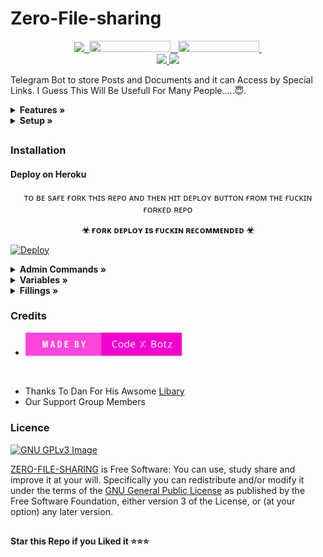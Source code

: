 # Zero-File-sharing

<p align="center">
  <a href="https://www.python.org">
    <img src="http://ForTheBadge.com/images/badges/made-with-python.svg" width ="250">
  </a>
  <a href="https://t.me/CodeXBotz">
    &nbsp;<img src="https://img.shields.io/badge/Code%20%F0%9D%95%8F%20Botz-Channel-blue?style=flat-square&logo=telegram" width="130" height="18">&nbsp;
  </a>
  <a href="https://t.me/codexbotzsupport">
    &nbsp;<img src="https://img.shields.io/badge/Code%20%F0%9D%95%8F%20Botz-Group-blue?style=flat-square&logo=telegram" width="130" height="18">&nbsp;
  </a>
  <br>
  <a href="https://github.com/CodeXBotz/File-Sharing-Bot/stargazers">
    <img src="https://img.shields.io/github/stars/CodeXBotz/File-Sharing-Bot?style=social">
  </a>
  <a href="https://github.com/CodeXBotz/File-Sharing-Bot/fork">
    <img src="https://img.shields.io/github/forks/CodeXBotz/File-Sharing-Bot?label=Fork&style=social">
  </a>  
</p>


Telegram Bot to store Posts and Documents and it can Access by Special Links.
I Guess This Will Be Usefull For Many People.....😇. 


<details>
    <summary><b> Features » </b></summary>
- Fully customisable.
- Customisable welcome & Forcesub messages.
- More than one Posts in One Link.
- Can be deployed on heroku directly.

</details>

<details>
    <summary><b> Setup » </b></summary>

- Add the bot to Database Channel with all permission
- Add bot to ForceSub channel as Admin with Invite Users via Link Permission if you enabled ForceSub 

</details>

##
### Installation
#### Deploy on Heroku

<p align="center">ᴛᴏ ʙᴇ sᴀғᴇ ғᴏʀᴋ ᴛʜɪs ʀᴇᴘᴏ ᴀɴᴅ ᴛʜᴇɴ ʜɪᴛ ᴅᴇᴘʟᴏʏ ʙᴜᴛᴛᴏɴ ғʀᴏᴍ ᴛʜᴇ ғᴜᴄᴋɪɴ ғᴏʀᴋᴇᴅ ʀᴇᴘᴏ</p>

<p align="center"><b>☣ ғᴏʀᴋ ᴅᴇᴘʟᴏʏ ɪs ғᴜᴄᴋɪɴ ʀᴇᴄᴏᴍᴍᴇɴᴅᴇᴅ ☣</b></p>

[![Deploy](https://www.herokucdn.com/deploy/button.svg)](https://heroku.com/deploy)</br>


<details>
    <summary><b> Admin Commands » </b></summary>

```
/start - start the bot or get posts

/batch - create link for more than one posts

/genlink - create link for one post

/users - view bot statistics

/broadcast - broadcast any messages to bot users

/stats - checking your bot uptime
```
</details>

<details>
    <summary><b> Variables » </b></summary>

🚀 Variables

* `API_HASH` Your API Hash from my.telegram.org
* `API_ID` Your API ID from my.telegram.org
* `TG_BOT_TOKEN` Your bot token from @BotFather
* `OWNER_ID` Must enter Your Telegram Id
* `CHANNEL_ID` Your Channel ID eg:- -100xxxxxxxx
* `ADMINS` Optional: A space separated list of user_ids of Admins, they can only create links
* `START_MESSAGE` Optional: start message of bot, use HTML and <a href='https://github.com/codexbotz/File-Sharing-Bot/blob/main/README.md#start_message'>fillings</a>
* `FORCE_SUB_MESSAGE`Optional:Force sub message of bot, use HTML and Fillings
* `FORCE_SUB_CHANNEL` Optional: ForceSub Channel ID, leave 0 if you want disable force sub
* `PROTECT_CONTENT` Optional: True if you need to prevent files from forwarding

🚀 Extra Variables

* `CUSTOM_CAPTION` put your Custom caption text if you want Setup Custom Caption, you can use HTML and <a href='https://github.com/CodeXBotz/File-Sharing-Bot/blob/main/README.md#custom_caption'>fillings</a> for formatting (only for documents)
* `DISABLE_CHANNEL_BUTTON` Put True to Disable Channel Share Button, Default if False
* `BOT_STATS_TEXT` put your custom text for stats command, use HTML and <a href='https://github.com/codexbotz/File-Sharing-Bot/blob/main/README.md#custom_stats'>fillings</a>
* `USER_REPLY_TEXT` put your text to show when user sends any message, use HTML

</details>

<details>
    <summary><b> Fillings » </b></summary>

🚀 START_MESSAGE | FORCE_SUB_MESSAGE

* `{first}` - User first name
* `{last}` - User last name
* `{id}` - User ID
* `{mention}` - Mention the user
* `{username}` - Username

🚀 CUSTOM_CAPTION

* `{filename}` - file name of the Document
* `{previouscaption}` - Original Caption

#### CUSTOM_STATS

* `{uptime}` - Bot Uptime

</details>

### Credits

-   <a href="https://t.me/CodeXBotz">
    <img src="https://github.com/CodeXBotz/PyrogramGenStr/blob/main/resources/madebycodex-badge.svg" width="250">
  </a><br>
- Thanks To Dan For His Awsome [Libary](https://github.com/pyrogram/pyrogram)
- Our Support Group Members

### Licence
[![GNU GPLv3 Image](https://www.gnu.org/graphics/gplv3-127x51.png)](http://www.gnu.org/licenses/gpl-3.0.en.html)  

[ZERO-FILE-SHARING](https://github.com/erix-xiii/ZeroFileSharing/) is Free Software: You can use, study share and improve it at your
will. Specifically you can redistribute and/or modify it under the terms of the
[GNU General Public License](https://www.gnu.org/licenses/gpl.html) as
published by the Free Software Foundation, either version 3 of the License, or
(at your option) any later version. 

##

   **Star this Repo if you Liked it ⭐⭐⭐**

